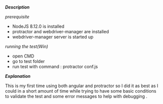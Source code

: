 ***Description***

*prerequisite*

- NodeJS 8.12.0 is installed
- protractor and webdriver-manager are installed
- webdriver-manager server is started up 

*running the test(Win)*

- open CMD
- go to test folder 
- run test with command : protractor conf.js


***Explanation***

This is my first time using both angular and protractor so I did it as best as I could in a short amount of time while trying to have some basic conditions to validate the test and some error messages to help with debugging . 